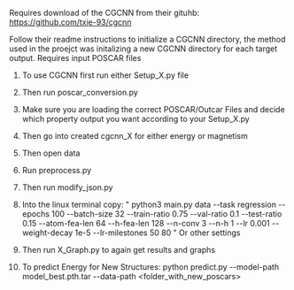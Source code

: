 Requires download of the CGCNN from their gituhb:
   https://github.com/txie-93/cgcnn

Follow their readme instructions to initialize a CGCNN directory, the method used in the proejct was initalizing a new CGCNN directory for each target output.
Requires input POSCAR files

1. To use CGCNN first run either Setup_X.py file 
2. Then run poscar_conversion.py 
3. Make sure you are loading the correct POSCAR/Outcar Files and decide which property output you want according to your Setup_X.py

4. Then go into created cgcnn_X for either energy or magnetism
5. Then open data
6. Run preprocess.py 
7. Then run modify_json.py

8. Into the linux terminal copy:
"
 python3 main.py data   --task regression   --epochs 100   --batch-size 32   --train-ratio 0.75   --val-ratio 0.1   --test-ratio 0.15   --atom-fea-len 64   --h-fea-len 128   --n-conv 3   --n-h 1   --lr 0.001   --weight-decay 1e-5   --lr-milestones 50 80
"
Or other settings

9. Then run X_Graph.py to again get results and graphs 

10. To predict Energy for New Structures:
python predict.py --model-path model_best.pth.tar --data-path <folder_with_new_poscars>

